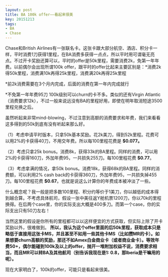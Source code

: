 ```yaml
---
layout: post
title: BA 100k offer——看起来很美
key: 20151213
tags:
- BA
- Chase
---
```


Chase和British Airlines有一张联名卡。这张卡跟大部分航空、酒店、积分卡一样，平时消费1刀获得1里程，在BA消费多获得一点点，所以平时用可谓毫无亮点。不过开卡奖励还算可以，平时的offer是50k里程，需要消费2k，免第一年年费。以前偶尔会出现所谓100k offer，跟平时的offer比起来主要区别是：*消费2k得50k里程，消费满10k再得25k里程，消费满20k再得25k里程

	
*前2k消费需要在3个月内完成，后面的消费在第一年内完成就行

	
*不免第一年年费95刀
100k级别可以churn的卡不多。类似的还有Virgin Atlantic（消费要求12k），不过一般来说远没有BA的里程好用，即使在明年取消短途3500里程兑换之后。

虽然听起来非常mind-blowing，不过注意到高额的消费要求和年费，我们来看看这多得到的50k到底有没有听起来那么好。

（1）考虑申请平时版本，只拿50k基本奖励。花2k美刀，得到52k里程。花费可以用2%的卡获得40刀，不用交年费。所以每100里程花费是
**$0.077。**

（2）考虑只拿25k bonus。消费8k，获得33k的BA里程。同样的消费，可以用2%的卡获得160刀，外加年费95，一共损失255刀。每100里程花费
**$0.77**。

（3）考虑拿满的情况，拿50k bonus。消费18k，获得68k的BA里程。同样的消费额，可以利用2% cash back的卡获得360刀，外加年费95，一共损失掉455刀。每100里程花费
**$0.67**。也就是说这么计算你的年费成本被冲淡了一些。

什么概念呢？我一般是把多数100里程、积分约等价于1美刀，你以越低的成本得到越合算。不考虑具体航司，假设一张中美往返Y舱机票1200刀，你以70k的里程换得。在后两个case里，你的实际支出大概是400多刀。而第一个case，你的实际支出只有50刀左右！

当然这里的假设是你所有的里程都可以以这样便宜的方式获取，但实际上除了开卡奖励以外，很难做到。
**所以，我认为这个offer里面的后50k里程，获取成本只是略低于直接用这张卡MS，并且甚至不如用一些其他卡MS（比如攒MR的卡）。如果想要churn高额的奖励，那还不如Amex白金商业卡（或者商业金卡）。等效年费50+，偶尔能碰到100k及以上的offer，抛开一堆附加权益不说，消费要求相当，而且MR可以转BA及其他航司（别告诉我现在是1: 0.8，那Iberia是干嘛用的呢）。**

现在大家明白了，100k的offer，可能只是看起来很美。